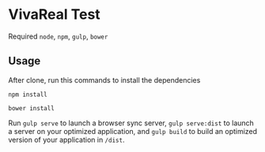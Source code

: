 # VivaReal Test

Required `node`, `npm`, `gulp`, `bower`

## Usage

After clone, run this commands to install the dependencies 

```
npm install
```

```
bower install
```
Run `gulp serve` to launch a browser sync server, `gulp serve:dist` to launch a server on your optimized application, and `gulp build`  to build an optimized version of your application in `/dist`.